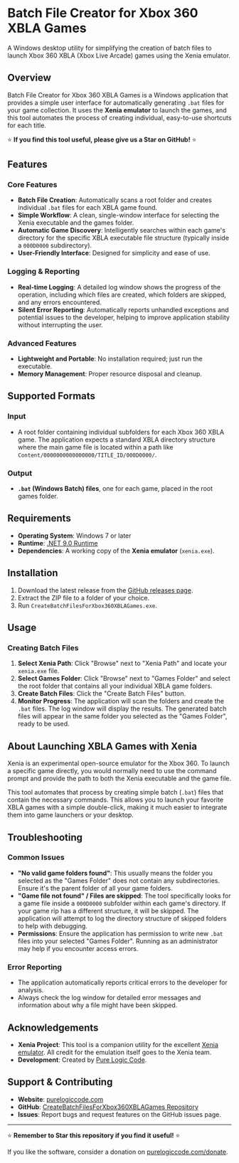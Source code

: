 # Batch File Creator for Xbox 360 XBLA Games

A Windows desktop utility for simplifying the creation of batch files to launch Xbox 360 XBLA (Xbox Live Arcade) games using the Xenia emulator.

## Overview

Batch File Creator for Xbox 360 XBLA Games is a Windows application that provides a simple user interface for automatically generating `.bat` files for your game collection. It uses the **Xenia emulator** to launch the games, and this tool automates the process of creating individual, easy-to-use shortcuts for each title.

⭐ **If you find this tool useful, please give us a Star on GitHub!** ⭐

## Features

### Core Features
- **Batch File Creation**: Automatically scans a root folder and creates individual `.bat` files for each XBLA game found.
- **Simple Workflow**: A clean, single-window interface for selecting the Xenia executable and the games folder.
- **Automatic Game Discovery**: Intelligently searches within each game's directory for the specific XBLA executable file structure (typically inside a `000D0000` subdirectory).
- **User-Friendly Interface**: Designed for simplicity and ease of use.

### Logging & Reporting
- **Real-time Logging**: A detailed log window shows the progress of the operation, including which files are created, which folders are skipped, and any errors encountered.
- **Silent Error Reporting**: Automatically reports unhandled exceptions and potential issues to the developer, helping to improve application stability without interrupting the user.

### Advanced Features
- **Lightweight and Portable**: No installation required; just run the executable.
- **Memory Management**: Proper resource disposal and cleanup.

## Supported Formats

### Input
- A root folder containing individual subfolders for each Xbox 360 XBLA game. The application expects a standard XBLA directory structure where the main game file is located within a path like `Content/0000000000000000/TITLE_ID/000D0000/`.

### Output
- **`.bat` (Windows Batch) files**, one for each game, placed in the root games folder.

## Requirements

- **Operating System**: Windows 7 or later
- **Runtime**: [.NET 9.0 Runtime](https://dotnet.microsoft.com/download/dotnet/9.0)
- **Dependencies**: A working copy of the **Xenia emulator** (`xenia.exe`).

## Installation

1. Download the latest release from the [GitHub releases page](https://github.com/drpetersonfernandes/CreateBatchFilesForXbox360XBLAGames/releases).
2. Extract the ZIP file to a folder of your choice.
3. Run `CreateBatchFilesForXbox360XBLAGames.exe`.

## Usage

### Creating Batch Files

1.  **Select Xenia Path**: Click "Browse" next to "Xenia Path" and locate your `xenia.exe` file.
2.  **Select Games Folder**: Click "Browse" next to "Games Folder" and select the root folder that contains all your individual XBLA game folders.
3.  **Create Batch Files**: Click the "Create Batch Files" button.
4.  **Monitor Progress**: The application will scan the folders and create the `.bat` files. The log window will display the results. The generated batch files will appear in the same folder you selected as the "Games Folder", ready to be used.

## About Launching XBLA Games with Xenia

Xenia is an experimental open-source emulator for the Xbox 360. To launch a specific game directly, you would normally need to use the command prompt and provide the path to both the Xenia executable and the game file.

This tool automates that process by creating simple batch (`.bat`) files that contain the necessary commands. This allows you to launch your favorite XBLA games with a simple double-click, making it much easier to integrate them into game launchers or your desktop.

## Troubleshooting

### Common Issues
- **"No valid game folders found"**: This usually means the folder you selected as the "Games Folder" does not contain any subdirectories. Ensure it's the parent folder of all your game folders.
- **"Game file not found" / Files are skipped**: The tool specifically looks for a game file inside a `000D0000` subfolder within each game's directory. If your game rip has a different structure, it will be skipped. The application will attempt to log the directory structure of skipped folders to help with debugging.
- **Permissions**: Ensure the application has permission to write new `.bat` files into your selected "Games Folder". Running as an administrator may help if you encounter access errors.

### Error Reporting
- The application automatically reports critical errors to the developer for analysis.
- Always check the log window for detailed error messages and information about why a file might have been skipped.

## Acknowledgements

- **Xenia Project**: This tool is a companion utility for the excellent [Xenia emulator](https://xenia.jp/). All credit for the emulation itself goes to the Xenia team.
- **Development**: Created by [Pure Logic Code](https://www.purelogiccode.com).

## Support & Contributing

- **Website**: [purelogiccode.com](https://www.purelogiccode.com)
- **GitHub**: [CreateBatchFilesForXbox360XBLAGames Repository](https://github.com/drpetersonfernandes/CreateBatchFilesForXbox360XBLAGames)
- **Issues**: Report bugs and request features on the GitHub issues page.

---
⭐ **Remember to Star this repository if you find it useful!** ⭐

If you like the software, consider a donation on [purelogiccode.com/donate](https://www.purelogiccode.com/donate).